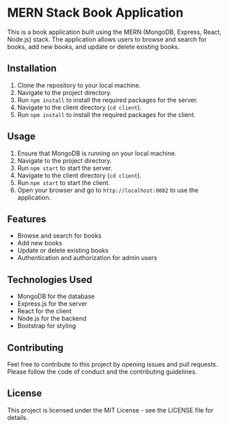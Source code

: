 # MERN Stack Book Application

This is a book application built using the MERN (MongoDB, Express, React, Node.js) stack. The application allows users to browse and search for books, add new books, and update or delete existing books.

## Installation

1. Clone the repository to your local machine.
2. Navigate to the project directory.
3. Run `npm install` to install the required packages for the server.
4. Navigate to the client directory (`cd client`).
5. Run `npm install` to install the required packages for the client.

## Usage

1. Ensure that MongoDB is running on your local machine.
2. Navigate to the project directory.
3. Run `npm start` to start the server.
4. Navigate to the client directory (`cd client`).
5. Run `npm start` to start the client.
6. Open your browser and go to `http://localhost:8082` to use the application.

## Features

- Browse and search for books
- Add new books
- Update or delete existing books
- Authentication and authorization for admin users

## Technologies Used

- MongoDB for the database
- Express.js for the server
- React for the client
- Node.js for the backend
- Bootstrap for styling

## Contributing

Feel free to contribute to this project by opening issues and pull requests. Please follow the code of conduct and the contributing guidelines.

## License

This project is licensed under the MIT License - see the LICENSE file for details.
